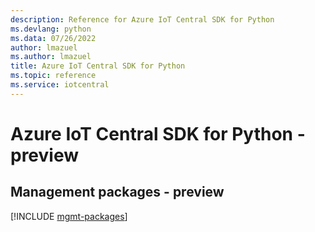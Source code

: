 ```yaml
---
description: Reference for Azure IoT Central SDK for Python
ms.devlang: python
ms.data: 07/26/2022
author: lmazuel
ms.author: lmazuel
title: Azure IoT Central SDK for Python
ms.topic: reference
ms.service: iotcentral
---
```

# Azure IoT Central SDK for Python - preview

## Management packages - preview
[!INCLUDE [mgmt-packages](iot-central-mgmt-index.md)]